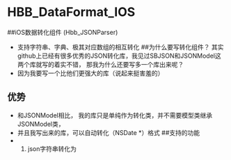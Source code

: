 # HBB_DataFormat_IOS

##iOS数据转化组件 (Hbb_JSONParser)
* 支持字符串、字典、极其对应数组的相互转化
##为什么要写转化组件？
其实github上已经有很多优秀的JSON转化库，我见过SBJSON和JSONModel这两个库就写的着实不错，
那我为什么还要写多一个库出来呢？
* 因为我要写一个比他们更强大的库（说起来挺害羞的）
## 优势
* 和JSONModel相比， 我的库只是单纯作为转化类，并不需要模型类继承JSONModel类，
* 并且我写出来的库，可以自动转化（NSDate *）格式
##支持的功能
* 1. json字符串转化为
